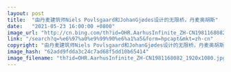 ```yaml
---
layout: post
title:  "由丹麦建筑师Niels Povlsgaard和JohanGjødes设计的无限桥，丹麦奥胡斯"
date:   "2021-05-23 16:00:00 +0800"
image_url: "http://cn.bing.com/th?id=OHR.AarhusInfinite_ZH-CN1981168082_1920x1080.jpg&rf=LaDigue_1920x1080.jpg&pid=hp"
link: "/search?q=%e6%97%a0%e9%99%90%e6%a1%a5&form=hpcapt&mkt=zh-cn"
copyright: "由丹麦建筑师Niels Povlsgaard和JohanGjødes设计的无限桥，丹麦奥胡斯 (© Kosmaj/Shutterstock)"
image_hash: "62add9fdda3c24c7ad68f5dd10b65414"
image_filename: "th?id=OHR.AarhusInfinite_ZH-CN1981168082_1920x1080.jpg&rf=LaDigue_1920x1080.jpg&pid=hp"
---
```

